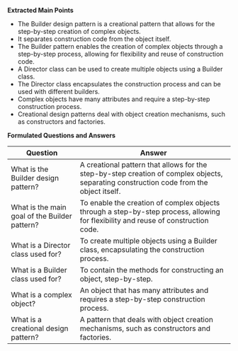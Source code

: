 **Extracted Main Points**

* The Builder design pattern is a creational pattern that allows for the step-by-step creation of complex objects.
* It separates construction code from the object itself.
* The Builder pattern enables the creation of complex objects through a step-by-step process, allowing for flexibility and reuse of construction code.
* A Director class can be used to create multiple objects using a Builder class.
* The Director class encapsulates the construction process and can be used with different builders.
* Complex objects have many attributes and require a step-by-step construction process.
* Creational design patterns deal with object creation mechanisms, such as constructors and factories.

**Formulated Questions and Answers**

| Question | Answer |
| --- | --- |
| What is the Builder design pattern? | A creational pattern that allows for the step-by-step creation of complex objects, separating construction code from the object itself. |
| What is the main goal of the Builder pattern? | To enable the creation of complex objects through a step-by-step process, allowing for flexibility and reuse of construction code. |
| What is a Director class used for? | To create multiple objects using a Builder class, encapsulating the construction process. |
| What is a Builder class used for? | To contain the methods for constructing an object, step-by-step. |
| What is a complex object? | An object that has many attributes and requires a step-by-step construction process. |
| What is a creational design pattern? | A pattern that deals with object creation mechanisms, such as constructors and factories. |

